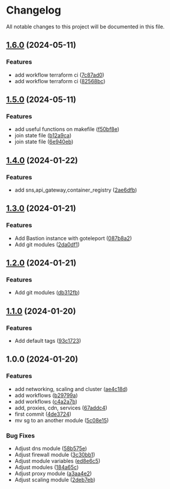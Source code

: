 # Changelog

All notable changes to this project will be documented in this file.

## [1.6.0](https://github.com/AlphaEzops/terraform-aws-ecs/compare/v1.5.0...v1.6.0) (2024-05-11)


### Features

* add workflow terraform ci ([7c87ad0](https://github.com/AlphaEzops/terraform-aws-ecs/commit/7c87ad0c8aa8317d7d1a67820edf2a82c9a2464f))
* add workflow terraform ci ([82568bc](https://github.com/AlphaEzops/terraform-aws-ecs/commit/82568bc0445bd029c572c4b0325fb3e814e381c2))

## [1.5.0](https://github.com/AlphaEzops/terraform-aws-ecs/compare/v1.4.0...v1.5.0) (2024-05-11)


### Features

* add useful functions on makefile ([f50bf8e](https://github.com/AlphaEzops/terraform-aws-ecs/commit/f50bf8e3a2c4975bef1160eccccdb81167b384d0))
* join state file ([b12a9ca](https://github.com/AlphaEzops/terraform-aws-ecs/commit/b12a9ca33e187914ca81c526a9928d7354961431))
* join state file ([6e940eb](https://github.com/AlphaEzops/terraform-aws-ecs/commit/6e940eb7217b6823d5f8f58772e9775195d4c2a0))

## [1.4.0](https://github.com/AlphaEzops/aws-container-service/compare/v1.3.0...v1.4.0) (2024-01-22)


### Features

* add sns,api_gateway,container_registry ([2ae6dfb](https://github.com/AlphaEzops/aws-container-service/commit/2ae6dfbfb6f98465caba5a1326a68ee0476f5a4b))

## [1.3.0](https://github.com/AlphaEzops/aws-container-service/compare/v1.2.0...v1.3.0) (2024-01-21)


### Features

* Add Bastion instance with goteleport ([087b8a2](https://github.com/AlphaEzops/aws-container-service/commit/087b8a25364507edf6839da4e414c59c48315be1))
* Add git modules ([2da0df1](https://github.com/AlphaEzops/aws-container-service/commit/2da0df122ec2f19282bc87e13fc78d236ba080fc))

## [1.2.0](https://github.com/AlphaEzops/aws-container-service/compare/v1.1.0...v1.2.0) (2024-01-21)


### Features

* Add git modules ([db312fb](https://github.com/AlphaEzops/aws-container-service/commit/db312fba52d005db7f07f94fa32fa5881aaf7d35))

## [1.1.0](https://github.com/AlphaEzops/aws-container-service/compare/v1.0.0...v1.1.0) (2024-01-20)


### Features

* Add default tags ([93c1723](https://github.com/AlphaEzops/aws-container-service/commit/93c17237f230f492d6a280ebe3dd932c8f454dfd))

## 1.0.0 (2024-01-20)


### Features

* add networking, scaling and cluster ([ae4c18d](https://github.com/AlphaEzops/terraform-ecs-cluster/commit/ae4c18d5bfad27619ee7401ba08ab4ba8aea7e6b))
* add workflows ([b29799a](https://github.com/AlphaEzops/terraform-ecs-cluster/commit/b29799ad79640cebbaf2c043d59362c292728550))
* add workflows ([c4a2a7b](https://github.com/AlphaEzops/terraform-ecs-cluster/commit/c4a2a7ba346476267a13c78a6f505b102c7f2c5d))
* add, proxies, cdn, services ([67addc4](https://github.com/AlphaEzops/terraform-ecs-cluster/commit/67addc4e5d44262115fc779b4a02c7ffdbd54131))
* first commit ([4de3724](https://github.com/AlphaEzops/terraform-ecs-cluster/commit/4de37247e43b2d085f5745bef40b96af1950437c))
* mv sg to an another module ([5c08e15](https://github.com/AlphaEzops/terraform-ecs-cluster/commit/5c08e15035488f6795dccd1c1812e7bf03370c8a))


### Bug Fixes

* Adjust dns module ([58b575e](https://github.com/AlphaEzops/terraform-ecs-cluster/commit/58b575ef7c87d335a9a04e695f9dd3ddc14cd6e9))
* Adjust firewall module ([3c30bb1](https://github.com/AlphaEzops/terraform-ecs-cluster/commit/3c30bb11caa946c8347b0b445cae1cdb4db79b22))
* Adjust module variables ([ed8e6c5](https://github.com/AlphaEzops/terraform-ecs-cluster/commit/ed8e6c5d6491f2dba3428b03885f6d7770f12b23))
* Adjust modules ([184a65c](https://github.com/AlphaEzops/terraform-ecs-cluster/commit/184a65c5058eed594b5f74e481811d4a99801a06))
* Adjust proxy module ([a3aa4e2](https://github.com/AlphaEzops/terraform-ecs-cluster/commit/a3aa4e2d3ecb8e1d2f415cd5580bc6dca34e2ca9))
* Adjust scaling module ([2deb7eb](https://github.com/AlphaEzops/terraform-ecs-cluster/commit/2deb7eb73660f2a623a53e75cac95b49c0505eec))
